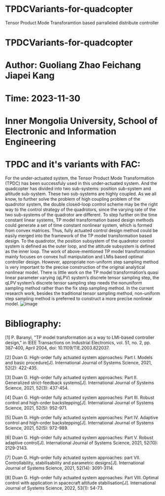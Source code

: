 # TPDCVariants-for-quadcopter
Tensor Product Mode Transforamtion based parralleled distribute controller
# TPDCVariants-for-quadcopter
# Author: Guoliang Zhao Feichang Jiapei Kang
# Time: 2023-11-30
# Inner Mongolia University, School of Electronic and Information Engineering
# TPDC and it's variants with FAC: 
For the under-actuated system, 
the Tensor Product Mode Transformation (TPDC) has been successfuly used in this under-actuated system. 
And the quadcopter has divided into two sub-systems: position sub-system and altitude sub-system. 
These two sub-systems are highly coupled. 
As we all know, 
to further solve the problem of high coupling problem of the quadrotor system, 
the double closed-loop control scheme may be the right way to the control strategy of the quadrotors, 
since the varying rate of the two sub-systems of the quadrotor are different. To step further on the time constant linear systems, 
TP model transformation based design methods could generate a set of time constant nonlinear system, 
which is formed from convex matrices.
Thus, 
fully actuated control design method could be easily merged into the framework of the TP model transformation based design. 
To the quadrotor, 
the position subsystem of the quadrotor control system is defined as the outer loop, 
and the attitude subsystem is defined as the inner loop. 
The work of above-mentioned TP model transformation mainly focuses on convex hull manipulation and LMIs based optimal controller design. 
However, 
appropriate non-uniform step sampling method is very important to the precise construction of the original analytical nonlinear model. 
There is little work on the TP model transformation’s quasi linear parameter varying (qLPV) system’s discrete tensor sampling step, 
the qLPV system’s discrete tensor sampling step needs the nonuniform sampling method rather than the fix step sampling method. 
In the current research work, 
besides the traditional tensor sampling method, non-uniform step sampling method is preferred to construct a more precise nonlinear model. 
![image](https://github.com/kangjiapei654/TPDCVariants-for-quadcopter/assets/72081060/e341b598-e2b9-4551-b3be-fd7494061109)


# Bibliography:
[1] P. Baranyi, "TP model transformation as a way to LMI-based controller design," in IEEE Transactions on Industrial Electronics, vol. 51, no. 2, pp. 387-400, April 2004, doi: 10.1109/TIE.2003.822037.

[2] Duan G. High-order fully actuated system approaches: Part I. Models and basic procedure[J]. International Journal of Systems Science, 2021, 52(2): 422-435.

[3] Duan G. High-order fully actuated system approaches: Part II. Generalized strict-feedback systems[J]. International Journal of Systems Science, 2021, 52(3): 437-454.

[4] Duan G. High-order fully actuated system approaches: Part III. Robust control and high-order backstepping[J]. International Journal of Systems Science, 2021, 52(5): 952-971.

[5] Duan G. High-order fully actuated system approaches: Part IV. Adaptive control and high-order backstepping[J]. International Journal of Systems Science, 2021, 52(5): 972-989.

[6] Duan G. High-order fully actuated system approaches: Part V. Robust adaptive control[J]. International Journal of Systems Science, 2021, 52(10): 2129-2143.

[7] Duan G. High-order fully actuated system approaches: part VII. Controllability, stabilisability and parametric designs[J]. International Journal of Systems Science, 2021, 52(14): 3091-3114.

[8] Duan G. High-order fully actuated system approaches: Part VIII. Optimal control with application in spacecraft attitude stabilisation[J]. International Journal of Systems Science, 2022, 53(1): 54-73.

